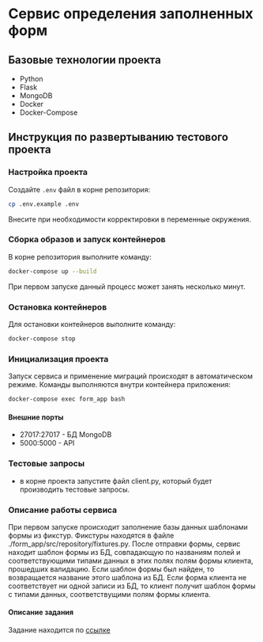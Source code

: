 # Сервис определения заполненных форм

## Базовые технологии проекта

- Python
- Flask
- MongoDB
- Docker
- Docker-Compose

## Инструкция по развертыванию тестового проекта

### Настройка проекта

Создайте `.env` файл в корне репозитория:

```bash
cp .env.example .env
```

Внесите при необходимости корректировки в переменные окружения.
### Сборка образов и запуск контейнеров

В корне репозитория выполните команду:

```bash
docker-compose up --build
```

При первом запуске данный процесс может занять несколько минут.

### Остановка контейнеров

Для остановки контейнеров выполните команду:

```bash
docker-compose stop
```

### Инициализация проекта

Запуск сервиса и применение миграций происходят в автоматическом режиме.
Команды выполняются внутри контейнера приложения:

```bash
docker-compose exec form_app bash
```

#### Внешние порты

- 27017:27017 - БД MongoDB
- 5000:5000 - API

### Тестовые запросы

- в корне проекта запустите файл client.py, который будет производить тестовые запросы.


### Описание работы сервиса

При первом запуске происходит заполнение базы данных шаблонами формы из фикстур. 
Фикстуры находятся в файле ./form_app/src/repository/fixtures.py. После отправки 
формы, сервис находит шаблон формы из БД, совпадающую по названиям полей и соответствующими
типами данных в этих полях полям формы клиента, прошедших валидацию. Если шаблон формы 
был найден, то возвращается название этого шаблона из БД. Если форма клиента не соответствует ни 
одной записи из БД, то клиент получит шаблон формы с типами данных, соответствущими 
полям формы клиента.

#### Описание задания

Задание находится по [ссылке](https://docs.google.com/document/d/1fMFwPBs53xzcrltEFOpEG4GWTaQ-5jvVLrNT6_hmC7I/edit)